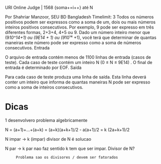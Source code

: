  URI Online Judge | 1568
{soma+=i++} até N

Por Shahriar Manzoor, SEU BD Bangladesh
Timelimit: 3
Todos os números positivos podem ser expressos como a soma de um, dois ou mais números inteiros positivos consecutivos. Por exemplo, 9 pode ser expresso em três diferentes formas, 2+3+4, 4+5 ou 9. Dado um número inteiro menor que (9*10^14+1) ou (9E14 + 1) ou (9*10¹⁴ +1), você terá que determinar de quantas maneiras este número pode ser expresso como a soma de números consecutivos.
Entrada

O arquivo de entrada contém menos de 1100 linhas de entrada (casos de teste). Cada caso de teste contém um inteiro N (0 ≤ N ≤ 9E14) . O final de entrada é determinado por EOF.
Saída

Para cada caso de teste produza uma linha de saída. Esta linha deverá conter um inteiro que informa de quantas maneiras N pode ser expresso como a soma de inteiros consecutivos.



# Dicas

1 desenvolvero problema algebricamente

N = (a+1)+...+(a+k) = (a+k)(a+k+1)/2 - a(a+1)/2 = k (2a+k+1)/2

N impar -> k (impar) divisor de N é solucao

N par -> k par nao faz sentido
         k tem que ser impar. Divisor de N?

         Problema sao os divisores / devem ser fatorados


